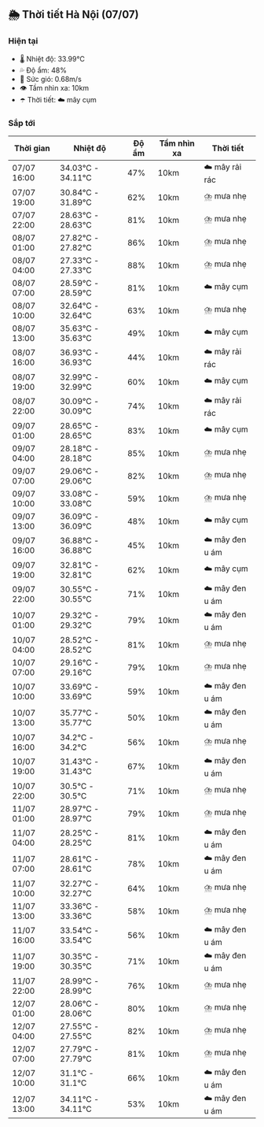## 🌦️ Thời tiết Hà Nội (07/07)

### Hiện tại

- 🌡️ Nhiệt độ: 33.99℃
- 💦 Độ ẩm: 48%
- 💨 Sức gió: 0.68m/s
- 👁️ Tầm nhìn xa: 10km
- ☂️ Thời tiết: ☁️ mây cụm

### Sắp tới

| Thời gian | Nhiệt độ | Độ ẩm | Tầm nhìn xa | Thời tiết |
| --- | --- | --- | --- | --- |
| 07/07 16:00 | 34.03℃ - 34.11℃ | 47% | 10km | ☁️ mây rải rác |
| 07/07 19:00 | 30.84℃ - 31.89℃ | 62% | 10km | ⛈️ mưa nhẹ |
| 07/07 22:00 | 28.63℃ - 28.63℃ | 81% | 10km | ⛈️ mưa nhẹ |
| 08/07 01:00 | 27.82℃ - 27.82℃ | 86% | 10km | ⛈️ mưa nhẹ |
| 08/07 04:00 | 27.33℃ - 27.33℃ | 88% | 10km | ⛈️ mưa nhẹ |
| 08/07 07:00 | 28.59℃ - 28.59℃ | 81% | 10km | ☁️ mây cụm |
| 08/07 10:00 | 32.64℃ - 32.64℃ | 63% | 10km | ⛈️ mưa nhẹ |
| 08/07 13:00 | 35.63℃ - 35.63℃ | 49% | 10km | ☁️ mây cụm |
| 08/07 16:00 | 36.93℃ - 36.93℃ | 44% | 10km | ☁️ mây rải rác |
| 08/07 19:00 | 32.99℃ - 32.99℃ | 60% | 10km | ☁️ mây cụm |
| 08/07 22:00 | 30.09℃ - 30.09℃ | 74% | 10km | ☁️ mây rải rác |
| 09/07 01:00 | 28.65℃ - 28.65℃ | 83% | 10km | ☁️ mây cụm |
| 09/07 04:00 | 28.18℃ - 28.18℃ | 85% | 10km | ⛈️ mưa nhẹ |
| 09/07 07:00 | 29.06℃ - 29.06℃ | 82% | 10km | ⛈️ mưa nhẹ |
| 09/07 10:00 | 33.08℃ - 33.08℃ | 59% | 10km | ⛈️ mưa nhẹ |
| 09/07 13:00 | 36.09℃ - 36.09℃ | 48% | 10km | ☁️ mây cụm |
| 09/07 16:00 | 36.88℃ - 36.88℃ | 45% | 10km | ☁️ mây đen u ám |
| 09/07 19:00 | 32.81℃ - 32.81℃ | 62% | 10km | ☁️ mây cụm |
| 09/07 22:00 | 30.55℃ - 30.55℃ | 71% | 10km | ☁️ mây đen u ám |
| 10/07 01:00 | 29.32℃ - 29.32℃ | 79% | 10km | ☁️ mây đen u ám |
| 10/07 04:00 | 28.52℃ - 28.52℃ | 81% | 10km | ⛈️ mưa nhẹ |
| 10/07 07:00 | 29.16℃ - 29.16℃ | 79% | 10km | ⛈️ mưa nhẹ |
| 10/07 10:00 | 33.69℃ - 33.69℃ | 59% | 10km | ☁️ mây đen u ám |
| 10/07 13:00 | 35.77℃ - 35.77℃ | 50% | 10km | ☁️ mây đen u ám |
| 10/07 16:00 | 34.2℃ - 34.2℃ | 56% | 10km | ⛈️ mưa nhẹ |
| 10/07 19:00 | 31.43℃ - 31.43℃ | 67% | 10km | ☁️ mây đen u ám |
| 10/07 22:00 | 30.5℃ - 30.5℃ | 71% | 10km | ⛈️ mưa nhẹ |
| 11/07 01:00 | 28.97℃ - 28.97℃ | 79% | 10km | ⛈️ mưa nhẹ |
| 11/07 04:00 | 28.25℃ - 28.25℃ | 81% | 10km | ☁️ mây đen u ám |
| 11/07 07:00 | 28.61℃ - 28.61℃ | 78% | 10km | ☁️ mây đen u ám |
| 11/07 10:00 | 32.27℃ - 32.27℃ | 64% | 10km | ⛈️ mưa nhẹ |
| 11/07 13:00 | 33.36℃ - 33.36℃ | 58% | 10km | ⛈️ mưa nhẹ |
| 11/07 16:00 | 33.54℃ - 33.54℃ | 56% | 10km | ☁️ mây đen u ám |
| 11/07 19:00 | 30.35℃ - 30.35℃ | 71% | 10km | ☁️ mây đen u ám |
| 11/07 22:00 | 28.99℃ - 28.99℃ | 76% | 10km | ⛈️ mưa nhẹ |
| 12/07 01:00 | 28.06℃ - 28.06℃ | 80% | 10km | ⛈️ mưa nhẹ |
| 12/07 04:00 | 27.55℃ - 27.55℃ | 82% | 10km | ⛈️ mưa nhẹ |
| 12/07 07:00 | 27.79℃ - 27.79℃ | 81% | 10km | ⛈️ mưa nhẹ |
| 12/07 10:00 | 31.1℃ - 31.1℃ | 66% | 10km | ☁️ mây đen u ám |
| 12/07 13:00 | 34.11℃ - 34.11℃ | 53% | 10km | ☁️ mây đen u ám |
